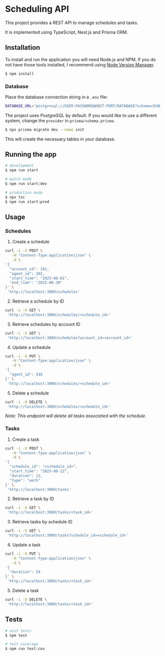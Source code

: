 # Scheduling API

This project provides a REST API to manage schedules and tasks.

It is implemented using TypeScript, Nest.js and Prisma ORM.

## Installation

To install and run the application you will need Node.js and NPM. If you do not have those tools installed, I recommend using [Node Version Manager](https://github.com/nvm-sh/nvm).

```bash
$ npm install
```

### Database

Place the database connection string in a `.env` file:

```bash
DATABASE_URL="postgresql://USER:PASSWORD@HOST:PORT/DATABASE?schema=SCHEMA"
```

The project uses PostgreSQL by default. If you would like to use a different system, change the `provider` in `prisma/schema.prisma`.

```bash
$ npx prisma migrate dev --name init
```

This will create the necessary tables in your database.

## Running the app

```bash
# development
$ npm run start

# watch mode
$ npm run start:dev

# production mode
$ npx tsc
$ npm run start:prod
```

## Usage

### Schedules

1. Create a schedule

```bash
curl -i -X POST \
   -H "Content-Type:application/json" \
   -d \
'{
  "account_id": 101,
  "agent_id": 202,
  "start_time": "2025-06-01",
  "end_time": "2025-06-30"
}' \
 'http://localhost:3000/schedules'
```

2. Retrieve a schedule by ID

```bash
curl -i -X GET \
 'http://localhost:3000/schedules/<schedule_id>'
```

3. Retrieve schedules by account ID

```bash
curl -i -X GET \
 'http://localhost:3000/schedules?account_id=<account_id>'
```

4. Update a schedule

```bash
curl -i -X PUT \
   -H "Content-Type:application/json" \
   -d \
'{
  "agent_id": 416
}' \
 'http://localhost:3000/schedules/<schedule_id>'
```

5. Delete a schedule

```bash
curl -i -X DELETE \
 'http://localhost:3000/schedules/<schedule_id>'
```

*Note: This endpoint will delete all tasks associated with the schedule.*

### Tasks

1. Create a task

```bash
curl -i -X POST \
   -H "Content-Type:application/json" \
   -d \
'{
  "schedule_id": "<schedule_id>",
  "start_time": "2025-06-22",
  "duration": 12,
  "type": "work"
}' \
 'http://localhost:3000/tasks'
```

2. Retrieve a task by ID

```bash
curl -i -X GET \
 'http://localhost:3000/tasks/<task_id>'
```

3. Retrieve tasks by schedule ID

```bash
curl -i -X GET \
 'http://localhost:3000/tasks?schedule_id=<schedule_id>'
```

4. Update a task

```bash
curl -i -X PUT \
   -H "Content-Type:application/json" \
   -d \
'{
  "duration": 24
}' \
 'http://localhost:3000/tasks/<task_id>'
```

5. Delete a task

```bash
curl -i -X DELETE \
 'http://localhost:3000/tasks/<task_id>'
```

## Tests

```bash
# unit tests
$ npm test

# test coverage
$ npm run test:cov
```
